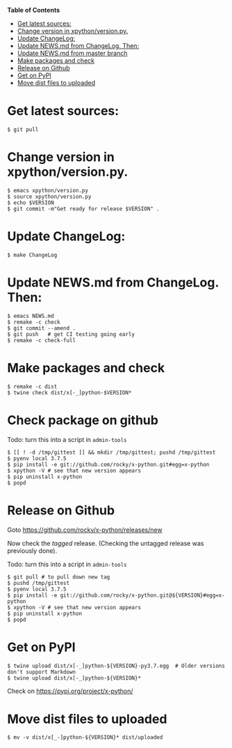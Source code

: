 <!-- markdown-toc start - Don't edit this section. Run M-x markdown-toc-refresh-toc -->
**Table of Contents**

- [Get latest sources:](#get-latest-sources)
- [Change version in xpython/version.py.](#change-version-in-xpythonversionpy)
- [Update ChangeLog:](#update-changelog)
- [Update NEWS.md from ChangeLog. Then:](#update-newsmd-from-changelog-then)
- [Update NEWS.md from master branch](#update-newsmd-from-master-branch)
- [Make packages and check](#make-packages-and-check)
- [Release on Github](#release-on-github)
- [Get on PyPI](#get-on-pypi)
- [Move dist files to uploaded](#move-dist-files-to-uploaded)

<!-- markdown-toc end -->

# Get latest sources:

    $ git pull

# Change version in xpython/version.py.

    $ emacs xpython/version.py
    $ source xpython/version.py
    $ echo $VERSION
    $ git commit -m"Get ready for release $VERSION" .


# Update ChangeLog:

    $ make ChangeLog

#  Update NEWS.md from ChangeLog. Then:

    $ emacs NEWS.md
    $ remake -c check
    $ git commit --amend .
    $ git push   # get CI testing going early
    $ remake -c check-full

# Make packages and check

    $ remake -c dist
	$ twine check dist/x[-_]python-$VERSION*

# Check package on github

Todo: turn this into a script in `admin-tools`

	$ [[ ! -d /tmp/gittest ]] && mkdir /tmp/gittest; pushd /tmp/gittest
	$ pyenv local 3.7.5
	$ pip install -e git://github.com/rocky/x-python.git#egg=x-python
	$ xpython -V # see that new version appears
	$ pip uninstall x-python
	$ popd

# Release on Github

Goto https://github.com/rocky/x-python/releases/new

Now check the *tagged* release. (Checking the untagged release was previously done).

Todo: turn this into a script in `admin-tools`

	$ git pull # to pull down new tag
    $ pushd /tmp/gittest
	$ pyenv local 3.7.5
	$ pip install -e git://github.com/rocky/x-python.git@${VERSION}#egg=x-python
	$ xpython -V # see that new version appears
	$ pip uninstall x-python
	$ popd

# Get on PyPI

	$ twine upload dist/x[-_]python-${VERSION}-py3.7.egg  # Older versions don't support Markdown
	$ twine upload dist/x[-_]python-${VERSION}*

Check on https://pypi.org/project/x-python/

# Move dist files to uploaded

	$ mv -v dist/x[_-]python-${VERSION}* dist/uploaded
